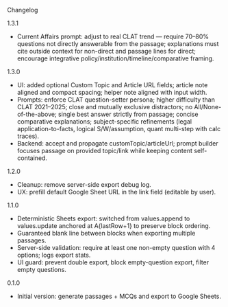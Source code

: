 Changelog

1.3.1
- Current Affairs prompt: adjust to real CLAT trend — require 70–80% questions not directly answerable from the passage; explanations must cite outside context for non-direct and passage lines for direct; encourage integrative policy/institution/timeline/comparative framing.

1.3.0
- UI: added optional Custom Topic and Article URL fields; article note aligned and compact spacing; helper note aligned with input width.
- Prompts: enforce CLAT question-setter persona; higher difficulty than CLAT 2021–2025; close and mutually exclusive distractors; no All/None-of-the-above; single best answer strictly from passage; concise comparative explanations; subject-specific refinements (legal application-to-facts, logical S/W/assumption, quant multi-step with calc traces).
- Backend: accept and propagate customTopic/articleUrl; prompt builder focuses passage on provided topic/link while keeping content self-contained.

1.2.0
- Cleanup: remove server-side export debug log.
- UX: prefill default Google Sheet URL in the link field (editable by user).

1.1.0
- Deterministic Sheets export: switched from values.append to values.update anchored at A{lastRow+1} to preserve block ordering.
- Guaranteed blank line between blocks when exporting multiple passages.
- Server-side validation: require at least one non-empty question with 4 options; logs export stats.
- UI guard: prevent double export, block empty-question export, filter empty questions.

0.1.0
- Initial version: generate passages + MCQs and export to Google Sheets.
